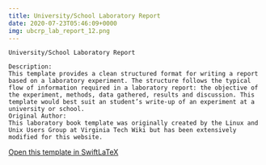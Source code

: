 ```yaml
---
title: University/School Laboratory Report
date: 2020-07-23T05:46:09+0000
img: ubcrp_lab_report_12.png
---
```

```
University/School Laboratory Report

Description:
This template provides a clean structured format for writing a report based on a laboratory experiment. The structure follows the typical flow of information required in a laboratory report: the objective of the experiment, methods, data gathered, results and discussion. This template would best suit an student’s write-up of an experiment at a university or school.
Original Author:
This laboratory book template was originally created by the Linux and Unix Users Group at Virginia Tech Wiki but has been extensively modified for this website.
```
[Open this template in SwiftLaTeX](https://www.swiftlatex.com/project.html?import=https://swiftlatex.github.io/LaTeXBoilerPlate/zips/alwaw_lab_report_1.zip)
